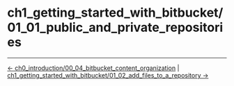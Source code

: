 # ch1_getting_started_with_bitbucket/01_01_public_and_private_repositories
<!-- FooterStart -->
---
[← ch0_introduction/00_04_bitbucket_content_organization](../../ch0_introduction/00_04_bitbucket_content_organization/README.md) | [ch1_getting_started_with_bitbucket/01_02_add_files_to_a_repository →](../01_02_add_files_to_a_repository/README.md)
<!-- FooterEnd -->
